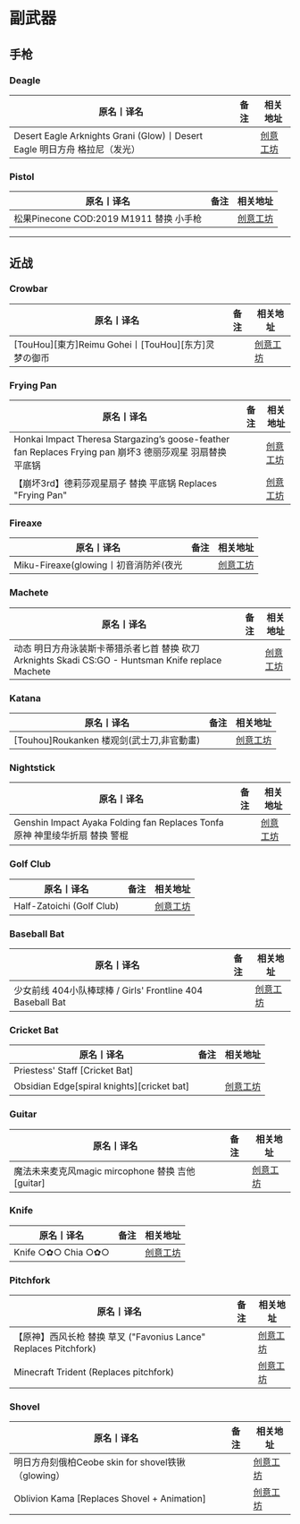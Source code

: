 # 副武器

## 手枪

### Deagle

| 原名丨译名                                                                | 备注 | 相关地址                                                                      |
| ------------------------------------------------------------------------- | ---- | ----------------------------------------------------------------------------- |
| Desert Eagle Arknights Grani (Glow)丨Desert Eagle 明日方舟 格拉尼（发光） |      | [创意工坊](https://steamcommunity.com/sharedfiles/filedetails/?id=2535231158) |

### Pistol

| 原名丨译名                              | 备注 | 相关地址                                                                      |
| --------------------------------------- | ---- | ----------------------------------------------------------------------------- |
| 松果Pinecone COD:2019 M1911 替换 小手枪 |      | [创意工坊](https://steamcommunity.com/sharedfiles/filedetails/?id=2390325849) |

---

## 近战

### Crowbar

| 原名丨译名                                          | 备注 | 相关地址                                                                      |
| --------------------------------------------------- | ---- | ----------------------------------------------------------------------------- |
| [TouHou][東方]Reimu Gohei丨[TouHou][东方]灵梦の御币 |      | [创意工坊](https://steamcommunity.com/sharedfiles/filedetails/?id=1830036358) |

### Frying Pan

| 原名丨译名                                                                                                | 备注 | 相关地址                                                                      |
| --------------------------------------------------------------------------------------------------------- | ---- | ----------------------------------------------------------------------------- |
| Honkai Impact Theresa Stargazing’s goose-feather fan Replaces Frying pan 崩坏3 德丽莎观星 羽扇替换 平底锅 |      | [创意工坊](https://steamcommunity.com/sharedfiles/filedetails/?id=2147188841) |
| 【崩坏3rd】德莉莎观星扇子 替换 平底锅 Replaces "Frying Pan"                                               |      | [创意工坊](https://steamcommunity.com/sharedfiles/filedetails/?id=2483063137) |

### Fireaxe

| 原名丨译名                            | 备注 | 相关地址                                                                      |
| ------------------------------------- | ---- | ----------------------------------------------------------------------------- |
| Miku-Fireaxe(glowing丨初音消防斧(夜光 |      | [创意工坊](https://steamcommunity.com/sharedfiles/filedetails/?id=2203172245) |

### Machete

| 原名丨译名                                                                                         | 备注 | 相关地址                                                                      |
| -------------------------------------------------------------------------------------------------- | ---- | ----------------------------------------------------------------------------- |
| 动态 明日方舟泳装斯卡蒂猎杀者匕首 替换 砍刀 Arknights Skadi CS:GO - Huntsman Knife replace Machete |      | [创意工坊](https://steamcommunity.com/sharedfiles/filedetails/?id=2324841245) |

### Katana

| 原名丨译名                                | 备注 | 相关地址                                                                      |
| ----------------------------------------- | ---- | ----------------------------------------------------------------------------- |
| [Touhou]Roukanken 楼观剑(武士刀,非官動畫) |      | [创意工坊](https://steamcommunity.com/sharedfiles/filedetails/?id=1835731714) |

### Nightstick

| 原名丨译名                                                                  | 备注 | 相关地址                                                                      |
| --------------------------------------------------------------------------- | ---- | ----------------------------------------------------------------------------- |
| Genshin Impact Ayaka Folding fan Replaces Tonfa 原神 神里绫华折扇 替换 警棍 |      | [创意工坊](https://steamcommunity.com/sharedfiles/filedetails/?id=2562095240) |

### Golf Club

| 原名丨译名                | 备注 | 相关地址                                                                      |
| ------------------------- | ---- | ----------------------------------------------------------------------------- |
| Half-Zatoichi (Golf Club) |      | [创意工坊](https://steamcommunity.com/sharedfiles/filedetails/?id=2625290054) |

### Baseball Bat

| 原名丨译名                                                 | 备注 | 相关地址                                                                      |
| ---------------------------------------------------------- | ---- | ----------------------------------------------------------------------------- |
| 少女前线 404小队棒球棒 / Girls' Frontline 404 Baseball Bat |      | [创意工坊](https://steamcommunity.com/sharedfiles/filedetails/?id=1611720374) |

### Cricket Bat

| 原名丨译名                                 | 备注 | 相关地址                                                                      |
| ------------------------------------------ | ---- | ----------------------------------------------------------------------------- |
| Priestess' Staff [Cricket Bat]             |      |                                                                               |
| Obsidian Edge[spiral knights][cricket bat] |      | [创意工坊](https://steamcommunity.com/sharedfiles/filedetails/?id=2545126417) |

### Guitar

| 原名丨译名                                       | 备注 | 相关地址                                                                      |
| ------------------------------------------------ | ---- | ----------------------------------------------------------------------------- |
| 魔法未来麦克风magic mircophone 替换 吉他[guitar] |      | [创意工坊](https://steamcommunity.com/sharedfiles/filedetails/?id=2390319927) |

### Knife

| 原名丨译名         | 备注 | 相关地址                                                                      |
| ------------------ | ---- | ----------------------------------------------------------------------------- |
| Knife ○✿○ Chia ○✿○ |      | [创意工坊](https://steamcommunity.com/sharedfiles/filedetails/?id=1670145450) |

### Pitchfork

| 原名丨译名                                                       | 备注 | 相关地址                                                                      |
| ---------------------------------------------------------------- | ---- | ----------------------------------------------------------------------------- |
| 【原神】西风长枪 替换 草叉 ("Favonius Lance" Replaces Pitchfork) |      | [创意工坊](https://steamcommunity.com/sharedfiles/filedetails/?id=2458624402) |
| Minecraft Trident (Replaces pitchfork)                           |      | [创意工坊](https://steamcommunity.com/sharedfiles/filedetails/?id=2562776679) |

### Shovel

| 原名丨译名                                         | 备注 | 相关地址                                                                      |
| -------------------------------------------------- | ---- | ----------------------------------------------------------------------------- |
| 明日方舟刻俄柏Ceobe skin for shovel铁锹（glowing） |      | [创意工坊](https://steamcommunity.com/sharedfiles/filedetails/?id=2244536774) |
| Oblivion Kama [Replaces Shovel + Animation]        |      | [创意工坊](https://steamcommunity.com/sharedfiles/filedetails/?id=2310482851) |

